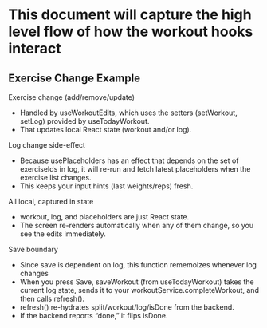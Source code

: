 # This document will capture the high level flow of how the workout hooks interact

## Exercise Change Example
Exercise change (add/remove/update)
- Handled by useWorkoutEdits, which uses the setters (setWorkout, setLog) provided by useTodayWorkout.
- That updates local React state (workout and/or log).

Log change side-effect
- Because usePlaceholders has an effect that depends on the set of exerciseIds in log, it will re-run and fetch latest placeholders when the exercise list changes.
- This keeps your input hints (last weights/reps) fresh.

All local, captured in state
- workout, log, and placeholders are just React state.
- The screen re-renders automatically when any of them change, so you see the edits immediately.

Save boundary
- Since save is dependent on log, this function rememoizes whenever log changes
- When you press Save, saveWorkout (from useTodayWorkout) takes the current log state, sends it to your workoutService.completeWorkout, and then calls refresh().
- refresh() re-hydrates split/workout/log/isDone from the backend.
- If the backend reports “done,” it flips isDone.